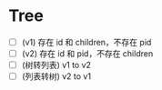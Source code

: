 # Tree
- [ ] (v1) 存在 id 和 children，不存在 pid
- [ ] (v2) 存在 id 和 pid，不存在 children
- [ ] (树转列表) v1 to v2
- [ ] (列表转树) v2 to v1
